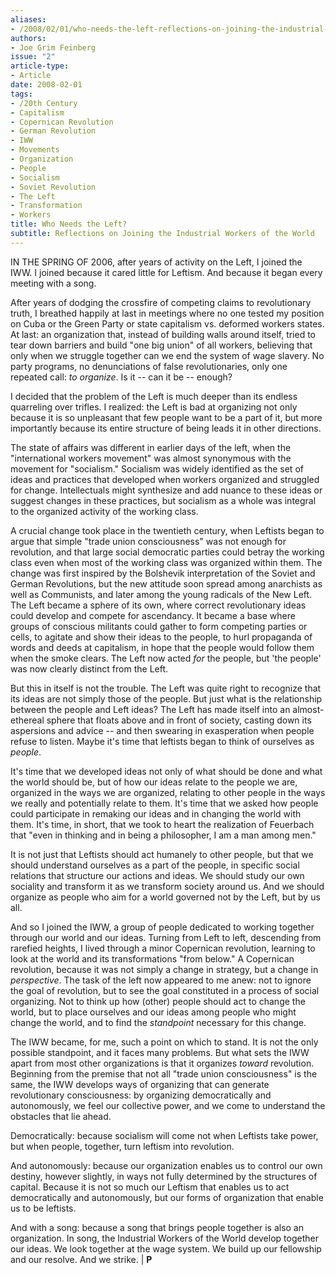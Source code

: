 ```yaml
---
aliases:
- /2008/02/01/who-needs-the-left-reflections-on-joining-the-industrial-workers-of-the-world
authors:
- Joe Grim Feinberg
issue: "2"
article-type:
- Article
date: 2008-02-01
tags:
- /20th Century
- Capitalism
- Copernican Revolution
- German Revolution
- IWW
- Movements
- Organization
- People
- Socialism
- Soviet Revolution
- The Left
- Transformation
- Workers
title: Who Needs the Left?
subtitle: Reflections on Joining the Industrial Workers of the World
---
```


IN THE SPRING OF 2006, after years of activity on the Left, I joined the IWW. I joined because it cared little for Leftism. And because it began every meeting with a song.

After years of dodging the crossfire of competing claims to revolutionary truth, I breathed happily at last in meetings where no one tested my position on Cuba or the Green Party or state capitalism vs. deformed workers states. At last: an organization that, instead of building walls around itself, tried to tear down barriers and build "one big union" of all workers, believing that only when we struggle together can we end the system of wage slavery. No party programs, no denunciations of false revolutionaries, only one repeated call: *to organize*. Is it -- can it be -- enough?

I decided that the problem of the Left is much deeper than its endless quarreling over trifles. I realized: the Left is bad at organizing not only because it is so unpleasant that few people want to be a part of it, but more importantly because its entire structure of being leads it in other directions.

The state of affairs was different in earlier days of the left, when the "international workers movement" was almost synonymous with the movement for "socialism." Socialism was widely identified as the set of ideas and practices that developed when workers organized and struggled for change. Intellectuals might synthesize and add nuance to these ideas or suggest changes in these practices, but socialism as a whole was integral to the organized activity of the working class.

A crucial change took place in the twentieth century, when Leftists began to argue that simple "trade union consciousness" was not enough for revolution, and that large social democratic parties could betray the working class even when most of the working class was organized within them. The change was first inspired by the Bolshevik interpretation of the Soviet and German Revolutions, but the new attitude soon spread among anarchists as well as Communists, and later among the young radicals of the New Left. The Left became a sphere of its own, where correct revolutionary ideas could develop and compete for ascendancy. It became a base where groups of conscious militants could gather to form competing parties or cells, to agitate and show their ideas to the people, to hurl propaganda of words and deeds at capitalism, in hope that the people would follow them when the smoke clears. The Left now acted *for* the people, but 'the people' was now clearly distinct from the Left.

But this in itself is not the trouble. The Left was quite right to recognize that its ideas are not simply those of the people. But just what is the relationship between the people and Left ideas? The Left has made itself into an almost-ethereal sphere that floats above and in front of society, casting down its aspersions and advice -- and then swearing in exasperation when people refuse to listen. Maybe it's time that leftists began to think of ourselves as *people*.

It's time that we developed ideas not only of what should be done and what the world should be, but of how our ideas relate to the people we are, organized in the ways we are organized, relating to other people in the ways we really and potentially relate to them. It's time that we asked how people could participate in remaking our ideas and in changing the world with them. It's time, in short, that we took to heart the realization of Feuerbach that "even in thinking and in being a philosopher, I am a man among men."

It is not just that Leftists should act humanely to other people, but that we should understand ourselves as a part of the people, in specific social relations that structure our actions and ideas. We should study our own sociality and transform it as we transform society around us. And we should organize as people who aim for a world governed not by the Left, but by us all.

And so I joined the IWW, a group of people dedicated to working together through our world and our ideas. Turning from Left to left, descending from rarefied heights, I lived through a minor Copernican revolution, learning to look at the world and its transformations "from below." A Copernican revolution, because it was not simply a change in strategy, but a change in *perspective*. The task of the left now appeared to me anew: not to ignore the goal of revolution, but to see the goal constituted in a process of social organizing. Not to think up how (other) people should act to change the world, but to place ourselves and our ideas among people who might change the world, and to find the *standpoint* necessary for this change.

The IWW became, for me, such a point on which to stand. It is not the only possible standpoint, and it faces many problems. But what sets the IWW apart from most other organizations is that it organizes *toward* revolution. Beginning from the premise that not all "trade union consciousness" is the same, the IWW develops ways of organizing that can generate revolutionary consciousness: by organizing democratically and autonomously, we feel our collective power, and we come to understand the obstacles that lie ahead.

Democratically: because socialism will come not when Leftists take power, but when people, together, turn leftism into revolution.

And autonomously: because our organization enables us to control our own destiny, however slightly, in ways not fully determined by the structures of capital. Because it is not so much our Leftism that enables us to act democratically and autonomously, but our forms of organization that enable us to be leftists.

And with a song: because a song that brings people together is also an organization. In song, the Industrial Workers of the World develop together our ideas. We look together at the wage system. We build up our fellowship and our resolve. And we strike. | **P**

